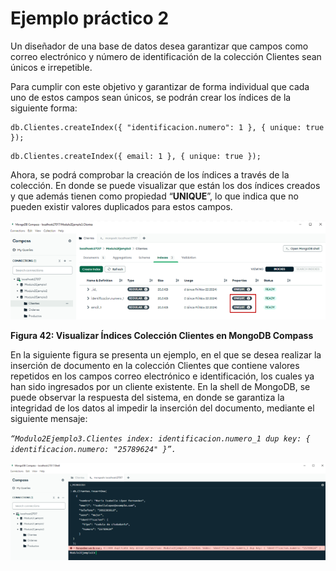# Ejemplo práctico 2 

Un diseñador de una base de datos desea garantizar que campos como correo electrónico y número de identificación de la colección Clientes sean únicos e irrepetible. 

Para cumplir con este objetivo y garantizar de forma individual que cada uno de estos campos sean únicos, se podrán crear los índices de la siguiente forma: 

```
db.Clientes.createIndex({ "identificacion.numero": 1 }, { unique: true });

```  
```
db.Clientes.createIndex({ email: 1 }, { unique: true }); 

```
 
Ahora, se podrá comprobar la creación de los índices a través de la colección. En donde se puede visualizar que están los dos índices creados y que además tienen como propiedad “**UNIQUE**”, lo que indica que no pueden existir valores duplicados para estos campos.   

![Visualizar Índices Colección Ordenes en MongoDB Compass](../../../imgs/visualizar-indices2.png)

**Figura 42: Visualizar Índices Colección Clientes en MongoDB Compass**

En la siguiente figura se presenta un ejemplo, en el que se desea realizar la inserción de documento en la colección Clientes que contiene valores repetidos en los campos correo electrónico e identificación, los cuales ya han sido ingresados por un cliente existente. En la shell de MongoDB, se puede observar la respuesta del sistema, en donde se garantiza la integridad de los datos al impedir la inserción del documento, mediante el siguiente mensaje:  

_`“Modulo2Ejemplo3.Clientes index: identificacion.numero_1 dup key: { identificacion.numero: "25789624" }”.`_ 

![comprobar funcionamiento](../../../imgs/comprobar-funcionamiento.png)

